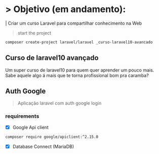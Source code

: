 # > Objetivo (em andamento): 

| Criar um curso Laravel para compartilhar conhecimento na Web

> start the project

```bash
composer create-project laravel/laravel _curso-laravel10-avancado 
```

## Curso  de laravel10 avançado

Um super curso de laravel10 para quem quer aprender um pouco mais. Sabe aquele algo á mais que te torna profissional bom pra caramba?

## Auth Google

> Aplicação laravel com auth google login

### requirements

- [x] Google Api client

```bash
composer require google/apiclient:^2.15.0
```

- [x] Database Connect (MariaDB)

